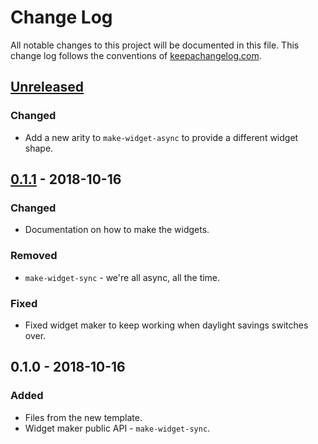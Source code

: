 # Change Log
All notable changes to this project will be documented in this file. This change log follows the conventions of [keepachangelog.com](http://keepachangelog.com/).

## [Unreleased]
### Changed
- Add a new arity to `make-widget-async` to provide a different widget shape.

## [0.1.1] - 2018-10-16
### Changed
- Documentation on how to make the widgets.

### Removed
- `make-widget-sync` - we're all async, all the time.

### Fixed
- Fixed widget maker to keep working when daylight savings switches over.

## 0.1.0 - 2018-10-16
### Added
- Files from the new template.
- Widget maker public API - `make-widget-sync`.

[Unreleased]: https://github.com/your-name/fetch-cc-data/compare/0.1.1...HEAD
[0.1.1]: https://github.com/your-name/fetch-cc-data/compare/0.1.0...0.1.1
